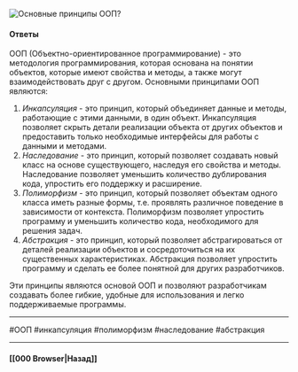 ![Основные принципы ООП?](https://youtu.be/w-vUj0gHGgg?t=538)

#### Ответы

ООП (Объектно-ориентированное программирование) - это методология программирования, которая основана на понятии объектов, которые имеют свойства и методы, а также могут взаимодействовать друг с другом. Основными принципами ООП являются:
1. *Инкапсуляция* - это принцип, который объединяет данные и методы, работающие с этими данными, в один объект. Инкапсуляция позволяет скрыть детали реализации объекта от других объектов и предоставить только необходимые интерфейсы для работы с данными и методами.
2. *Наследование* - это принцип, который позволяет создавать новый класс на основе существующего, наследуя его свойства и методы. Наследование позволяет уменьшить количество дублирования кода, упростить его поддержку и расширение.
3. *Полиморфизм* - это принцип, который позволяет объектам одного класса иметь разные формы, т.е. проявлять различное поведение в зависимости от контекста. Полиморфизм позволяет упростить программу и уменьшить количество кода, необходимого для решения задач.
4. *Абстракция* - это принцип, который позволяет абстрагироваться от деталей реализации объектов и сосредоточиться на их существенных характеристиках. Абстракция позволяет упростить программу и сделать ее более понятной для других разработчиков.

Эти принципы являются основой ООП и позволяют разработчикам создавать более гибкие, удобные для использования и легко поддерживаемые программы.

___
#ООП #инкапсуляция #полиморфизм #наследование #абстракция
___

#### [[000 Browser|Назад]]